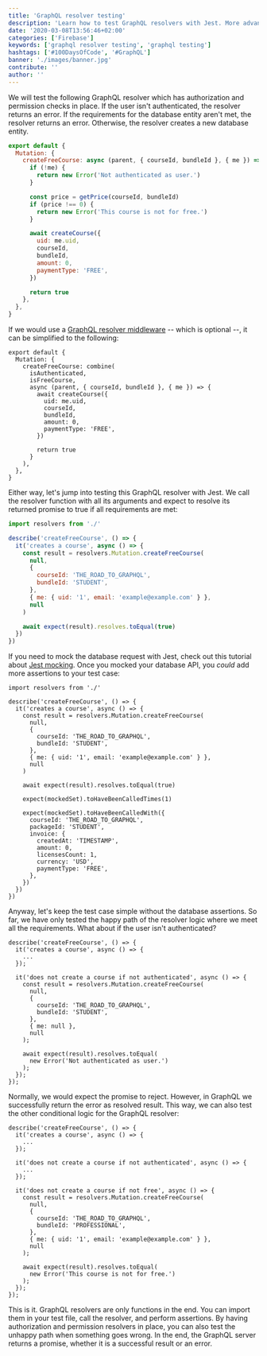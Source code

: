 ```yaml
---
title: 'GraphQL resolver testing'
description: 'Learn how to test GraphQL resolvers with Jest. More advanced resolvers will have authorization and permission checks which may return errors, so make sure to test these too ...'
date: '2020-03-08T13:56:46+02:00'
categories: ['Firebase']
keywords: ['graphql resolver testing', 'graphql testing']
hashtags: ['#100DaysOfCode', '#GraphQL']
banner: './images/banner.jpg'
contribute: ''
author: ''
---
```


<Sponsorship />

We will test the following GraphQL resolver which has authorization and permission checks in place. If the user isn't authenticated, the resolver returns an error. If the requirements for the database entity aren't met, the resolver returns an error. Otherwise, the resolver creates a new database entity.

```javascript
export default {
  Mutation: {
    createFreeCourse: async (parent, { courseId, bundleId }, { me }) => {
      if (!me) {
        return new Error('Not authenticated as user.')
      }

      const price = getPrice(courseId, bundleId)
      if (price !== 0) {
        return new Error('This course is not for free.')
      }

      await createCourse({
        uid: me.uid,
        courseId,
        bundleId,
        amount: 0,
        paymentType: 'FREE',
      })

      return true
    },
  },
}
```

If we would use a [GraphQL resolver middleware](/graphql-resolver-middleware) -- which is optional --, it can be simplified to the following:

```javascript{3-5,17}
export default {
  Mutation: {
    createFreeCourse: combine(
      isAuthenticated,
      isFreeCourse,
      async (parent, { courseId, bundleId }, { me }) => {
        await createCourse({
          uid: me.uid,
          courseId,
          bundleId,
          amount: 0,
          paymentType: 'FREE',
        })

        return true
      }
    ),
  },
}
```

Either way, let's jump into testing this GraphQL resolver with Jest. We call the resolver function with all its arguments and expect to resolve its returned promise to true if all requirements are met:

```javascript
import resolvers from './'

describe('createFreeCourse', () => {
  it('creates a course', async () => {
    const result = resolvers.Mutation.createFreeCourse(
      null,
      {
        courseId: 'THE_ROAD_TO_GRAPHQL',
        bundleId: 'STUDENT',
      },
      { me: { uid: '1', email: 'example@example.com' } },
      null
    )

    await expect(result).resolves.toEqual(true)
  })
})
```

If you need to mock the database request with Jest, check out this tutorial about [Jest mocking](/firebase-test). Once you mocked your database API, you _could_ add more assertions to your test case:

```javascript{17,19-29}
import resolvers from './'

describe('createFreeCourse', () => {
  it('creates a course', async () => {
    const result = resolvers.Mutation.createFreeCourse(
      null,
      {
        courseId: 'THE_ROAD_TO_GRAPHQL',
        bundleId: 'STUDENT',
      },
      { me: { uid: '1', email: 'example@example.com' } },
      null
    )

    await expect(result).resolves.toEqual(true)

    expect(mockedSet).toHaveBeenCalledTimes(1)

    expect(mockedSet).toHaveBeenCalledWith({
      courseId: 'THE_ROAD_TO_GRAPHQL',
      packageId: 'STUDENT',
      invoice: {
        createdAt: 'TIMESTAMP',
        amount: 0,
        licensesCount: 1,
        currency: 'USD',
        paymentType: 'FREE',
      },
    })
  })
})
```

Anyway, let's keep the test case simple without the database assertions. So far, we have only tested the happy path of the resolver logic where we meet all the requirements. What about if the user isn't authenticated?

```javascript{6-21}
describe('createFreeCourse', () => {
  it('creates a course', async () => {
    ...
  });

  it('does not create a course if not authenticated', async () => {
    const result = resolvers.Mutation.createFreeCourse(
      null,
      {
        courseId: 'THE_ROAD_TO_GRAPHQL',
        bundleId: 'STUDENT',
      },
      { me: null },
      null
    );

    await expect(result).resolves.toEqual(
      new Error('Not authenticated as user.')
    );
  });
});
```

Normally, we would expect the promise to reject. However, in GraphQL we successfully return the error as resolved result. This way, we can also test the other conditional logic for the GraphQL resolver:

```javascript{10-24}
describe('createFreeCourse', () => {
  it('creates a course', async () => {
    ...
  });

  it('does not create a course if not authenticated', async () => {
    ...
  });

  it('does not create a course if not free', async () => {
    const result = resolvers.Mutation.createFreeCourse(
      null,
      {
        courseId: 'THE_ROAD_TO_GRAPHQL',
        bundleId: 'PROFESSIONAL',
      },
      { me: { uid: '1', email: 'example@example.com' } },
      null
    );

    await expect(result).resolves.toEqual(
      new Error('This course is not for free.')
    );
  });
});
```

This is it. GraphQL resolvers are only functions in the end. You can import them in your test file, call the resolver, and perform assertions. By having authorization and permission resolvers in place, you can also test the unhappy path when something goes wrong. In the end, the GraphQL server returns a promise, whether it is a successful result or an error.
